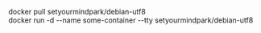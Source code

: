 docker pull setyourmindpark/debian-utf8  
docker run -d --name some-container --tty setyourmindpark/debian-utf8  
